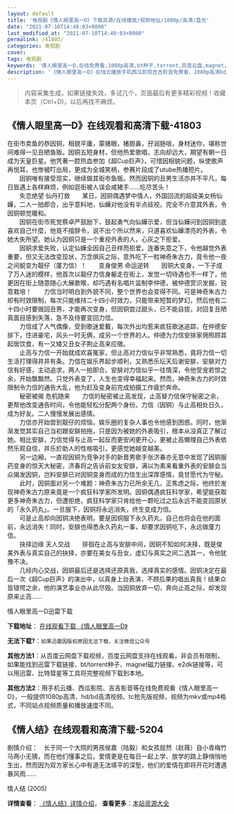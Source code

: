 ```yaml
---
layout: default
title: '电视剧《情人眼里高一D》下载资源/在线播放/视频地址/1080p/高清/蓝光'
date: "2021-07-10T14:40:03+0800"
last_modified_at: "2021-07-10T14:40:03+0800"
permalink: /41803/
categories: 电视剧
cover:
tags: 电视剧
keywords: '情人眼里高一D,在线免费看,1080p高清,bt种子,torrent,百度云盘,magnet,磁力链,迅雷下载资源'
description: '《情人眼里高一D》在线云播放手机西瓜影院吉吉影音免费看，1080p高清bd/hd未删减完整版和tc抢先枪版，mkv/mp4格式，附带bt/torrent种子、magnet/磁力链、百度云盘、网盘资源迅雷下载链接'
---
```


>内容采集生成，如果链接失效，多试几个，页面最后有更多精彩视频！收藏本页（Ctrl+D)，以后再找不麻烦。


## 《情人眼里高一D》在线观看和高清下载-41803

在街市卖鱼的恭因铜，相貌平庸，蒙猪眼，猪胆鼻，孖润肠咀，身材迷你，堪称世间难得一见丑陋鱼贩。因铜五短身材，但他热爱歌唱，志向却远大，期望有朝一日成为天皇巨星。他凭著一腔热血参加《超Cup巨声》，可惜因相貌问题，纵使歌声再悦耳，也惨被叮出局，更成为全城笑柄，参赛片段成了utube热播短片。<br />　　因铜唯有接受现实，继续做其街市鱼贩。然而因铜的丑男生活亦并不平凡，每日皆遇上各样麻烦，例如逛街被人误会咸猪手&hellip;…吃尽苦头！<br />　　失恋绝望 仙丹打救　　某日，因铜偶遇梦中情人，外国回流的超级美女杨仙嬅，二人一拍即合，出乎意料地，仙嬅对他没有半点歧视，完全不介意其外表，令因铜顿觉暖和。<br />　　因铜在街市死党蔡卓严鼓励下，鼓起勇气向仙嬅示爱，但当仙嬅问到因铜到底喜欢自己什麼，他竟不擅辞令，说不出个所以然来，只道喜欢仙嬅漂亮的外表，令她大失所望。她认为因铜只是一个重视外表的人，心灰之下拒爱。<br />　　因铜求爱失败，认定仙嬅全因自己丑样而拒爱。连番失意之下，令他越觉外表重要，但又无法改变现状，万念俱灰之际，意外吃下一粒神奇朱古力，竟令他一夜之间蜕变为靓仔（廑力信）！　　变身俊男 命运逆转　　因铜大变身，一下子成了万人迷的模样，他首次以靓仔力信身躯走在街上，发觉一切待遇也不一样了，他更因在街上随意随心大展歌喉，却巧遇有名唱片监制李仲德，被仲德赏识发掘，锐意栽培！　　力信当时明白到外貌不同，整个世界也会变得不同。可是神奇朱古力却有时效限制，每次只能维持二十四小时效力，只能带来短暂的梦幻，然后他有二十四小时要做回丑男，才能再次变身，但因铜尝过甜头，已不能自拔，对回复丑陋真面目感到失落，急不及待要变回力信。<br />　　力信成了人气偶像，受到歌迷爱戴，每次外出均惹来疯狂歌迷追踪，在仲德安排下，住进豪宅，风头一时无俩，成另一个世界的人。仲德为力信安排家佣照顾其起居饮食，有一又矮又丑女子荆止高来应徵。<br />　　止高与力信一开始就成欢喜冤家，但止高对力信似乎非常熟悉，竟将力信一切生活打理得井井有条。力信在娱乐界起步顺利，又熟悉乐坛天后谢安腓，安腓对力信有好感，主动追求，两人一拍即合。安腓对力信似乎一往情深，令他受宠若惊之余，开始飘飘然。只觉外表变了，人生也变得幸福起来。然而，神奇朱古力的时效限制令力信的通告大乱，他为赶及变身前完成拍摄工作疲於奔命。<br />　　秘密被揭 危机随来　　力信的秘密被止高发现，止高替力信保守秘密之余，更帮他改变通告时间，令他能轻松分配两个身份。力信（因铜）与止高相处日久，成为好友。二人慢慢发展出感情。<br />　　力信亦开始尝到靓仔的烦恼，娱乐圈的复杂人事也令他感到困惑。同时，他渐渐发觉其实自己当初跟安腓拍拖，只是因为被她的外表吸引，根本从没真正了解过她。相比安腓，力信觉得与止高一起反而更安闲更开心，更被止高懒理自己外表依然乐观自信，并乐於助人的性格吸引，更感觉她越变越美。<br />　　另一边厢，一直视因铜为竞争对手的新晋男歌手张济春亦无意中发现了因铜服药变身的惊天大秘密，济春将之告诉前女友安腓，满以为素来看重外表的安腓会当众揭发因铜，岂料安腓已对因铜变身而成的力信生出深厚感情，竟甘愿代为守秘。<br />　　此时，因铜面对另一个难题：神奇朱古力已所余无几，正焦虑之际，他终於发现神奇朱古力原来竟是一个疯狂科学家所发明。因铜偶遇疯狂科学家，希望能获取更多神奇朱古力，但遭拒绝，疯狂科学家只肯给他一颗吃过之后永远不能变回原状的「永久药丸」。一旦服下，因铜将永远消失，终生变成力信。<br />　　可是止高却向因铜决绝表明，要是因铜服下永久药丸，自己也将会在他的面前，永远消失！同时，安腓也得悉永久药丸一事，却要求因铜吃下，永远做廑力信。<br />　　抉择边缘 天人交战　　徘徊在止高与安腓中间，因铜不知如何决择，既是俊美外表与真实自己的抉择，亦要在美女与丑女，虚幻与真实之间二选其一，令他犹豫不决。<br />　　几经内心交战，因铜最后还是选择还原真我，选择真实的感情。因铜决定在最后一次《超Cup巨声》的演出中，以真身上台表演，不顾后果的唱出真我！结果众皆错愕之余，他的演艺事业亦从此尽毁。当因铜放弃一切，奔向止高之际，却发现原来止高……


情人眼里高一D迅雷下载

**下载地址**： [在线观看下载 《情人眼里高一D》](https://www.993dy.com//vod-detail-id-10465.html) 


**无法下载?**：`如果迅雷因版权原因无法下载，关注微信公众号 `

**其他方法1**：从百度云网盘下载视频，百度云网盘支持在线观看，非会员有限制，如果能找到迅雷下载链接、bt/torrent种子、magnet磁力链接、e2dk链接等，可以用迅雷、比特彗星等工具将完整视频下载到本地。

**其他方法2**：用手机云播、西瓜影院、吉吉影音等在线免费观看《情人眼里高一D》，一般提供1080p高清、hd/bd高清视频、tc抢先版视频，视频为mkv或mp4格式，不同站点视频质量和播放速度不同。


## 《情人结》在线观看和高清下载-5204

剧情介绍：　长于同一个大院的男孩侯嘉（陆毅）和女孩屈然（赵薇）自小青梅竹马两小无猜，而在他们懂事之后，爱情更是在每日一起上学、放学的路上静悄悄地生出，然而因为双方家长心中有道无法填平的深堑，他们的爱情在即将开花时遭遇暴风雨……


情人结 (2005)

**详情查看**： [《情人结》详情介绍](/movie/5204/)， **查看更多**：[本站资源大全](/movie/t/all/)

